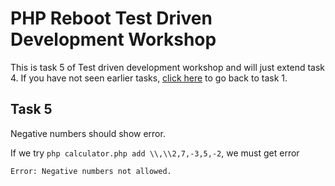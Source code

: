 # PHP Reboot Test Driven Development Workshop

This is task 5 of Test driven development workshop and will just extend task 4. If you have not seen earlier tasks, [click here](README.md) to go back to task 1.

## Task 5

Negative numbers should show error.

If we try `php calculator.php add \\,\\2,7,-3,5,-2`, we must get error

```bash
Error: Negative numbers not allowed.
```